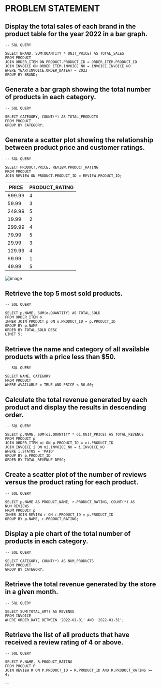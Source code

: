 
# PROBLEM STATEMENT 

## **Display the total sales of each brand in the product table for the year 2022 in a bar graph.**
```
-- SQL QUERY

SELECT BRAND, SUM(QUANTITY * UNIT_PRICE) AS TOTAL_SALES
FROM PRODUCT
JOIN ORDER_ITEM ON PRODUCT.PRODUCT_ID = ORDER_ITEM.PRODUCT_ID
JOIN INVOICE ON ORDER_ITEM.INVOICE_NO = INVOICE.INVOICE_NO
WHERE YEAR(INVOICE.ORDER_DATEA) = 2022
GROUP BY BRAND;
```

## **Generate a bar graph showing the total number of products in each category.**
```
-- SQL QUERY

SELECT CATEGORY, COUNT(*) AS TOTAL_PRODUCTS
FROM PRODUCT
GROUP BY CATEGORY;
```

## **Generate a scatter plot showing the relationship between product price and customer ratings.**
```
-- SQL QUERY

SELECT PRODUCT.PRICE, REVIEW.PRODUCT_RATING
FROM PRODUCT
JOIN REVIEW ON PRODUCT.PRODUCT_ID = REVIEW.PRODUCT_ID;
```
|PRICE  |	PRODUCT_RATING|
|-------|---------------|
|899.99	|4              |
|59.99	|3              |
|249.99	|5              |
|19.99	|2              |
|299.99	|4              |
|79.99	|5              |
|29.99	|3              |
|129.99	|4              |
|99.99	|1              |
|49.99	|5              |

![image](https://user-images.githubusercontent.com/125994880/235291393-bec3465c-b309-47d1-ad07-1d49b2a6c9ef.png)


## **Retrieve the top 5 most sold products.**
```
-- SQL QUERY

SELECT p.NAME, SUM(o.QUANTITY) AS TOTAL_SOLD
FROM ORDER_ITEM o
INNER JOIN PRODUCT p ON o.PRODUCT_ID = p.PRODUCT_ID
GROUP BY p.NAME
ORDER BY TOTAL_SOLD DESC
LIMIT 5;
```
## **Retrieve the name and category of all available products with a price less than $50.**
```
-- SQL QUERY

SELECT NAME, CATEGORY
FROM PRODUCT
WHERE AVAILABLE = TRUE AND PRICE < 50.00;
```
## **Calculate the total revenue generated by each product and display the results in descending order.**
```
-- SQL QUERY

SELECT p.NAME, SUM(oi.QUANTITY * oi.UNIT_PRICE) AS TOTAL_REVENUE
FROM PRODUCT p
JOIN ORDER_ITEM oi ON p.PRODUCT_ID = oi.PRODUCT_ID
JOIN INVOICE i ON oi.INVOICE_NO = i.INVOICE_NO
WHERE i.STATUS = 'PAID'
GROUP BY p.PRODUCT_ID
ORDER BY TOTAL_REVENUE DESC;
```
## **Create a scatter plot of the number of reviews versus the product rating for each product.**
```
-- SQL QUERY

SELECT p.NAME AS PRODUCT_NAME, r.PRODUCT_RATING, COUNT(*) AS NUM_REVIEWS
FROM PRODUCT p
INNER JOIN REVIEW r ON r.PRODUCT_ID = p.PRODUCT_ID
GROUP BY p.NAME, r.PRODUCT_RATING;
```
## **Display a pie chart of the total number of products in each category.**
```
-- SQL QUERY

SELECT CATEGORY, COUNT(*) AS NUM_PRODUCTS
FROM PRODUCT
GROUP BY CATEGORY;
```
## **Retrieve the total revenue generated by the store in a given month.**
```
-- SQL QUERY

SELECT SUM(TOTAL_AMT) AS REVENUE 
FROM INVOICE 
WHERE ORDER_DATE BETWEEN '2022-01-01' AND '2022-01-31';
```
## **Retrieve the list of all products that have received a review rating of 4 or above.**
```
-- SQL QUERY

SELECT P.NAME, R.PRODUCT_RATING 
FROM PRODUCT P
JOIN REVIEW R ON P.PRODUCT_ID = R.PRODUCT_ID AND R.PRODUCT_RATING >= 4;
```
-- 








